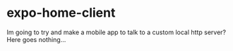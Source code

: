 # expo-home-client
Im going to try and make a mobile app to talk to a custom local http server? Here goes nothing...
